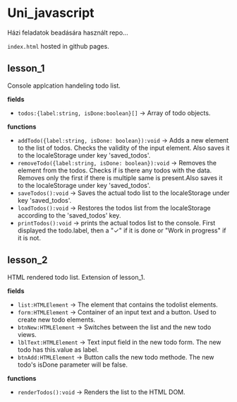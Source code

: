 # Uni_javascript

Házi feladatok beadására használt repo...

`index.html` hosted in github pages.

## lesson_1

Console applcation handeling todo list.

**fields**
* `todos:{label:string, isDone:boolean}[]` -> Array of todo objects.

**functions**
* `addTodo({label:string, isDone: boolean}):void` -> Adds a new element to the list of todos. Checks the validity of the input element. Also saves it to the localeStorage under key 'saved_todos'.
* `removeTodo({label:string, isDone: boolean}):void` -> Removes the element from the todos. Checks if is there any todos with the data. Removes only the first if there is multiple same is present.Also saves it to the localeStorage under key 'saved_todos'.
* `saveTodos():void` -> Saves the actual todo list to the localeStorage under key 'saved_todos'.
* `loadTodos():void` -> Restores the todos list from the localeStorage according to the 'saved_todos' key.
* `printTodos():void` -> prints the actual todos list to the console. First displayed the todo.label, then a "✓" if it is done or "Work in progress" if it is not.

## lesson_2

HTML rendered todo list. Extension of lesson_1.

**fields**
* `list:HTMLElement` -> The element that contains the todolist elements.
* `form:HTMLElement` -> Container of an input text and a button. Used to create new todo elements.
* `btnNew:HTMLElement` -> Switches between the list and the new todo views.
* `lblText:HTMLElement` -> Text input field in the new todo form. The new todo has this.value as label.
* `btnAdd:HTMLElement` -> Button calls the new todo methode. The new todo's isDone parameter will be false.

**functions**
* `renderTodos():void` -> Renders the list to the HTML DOM.
